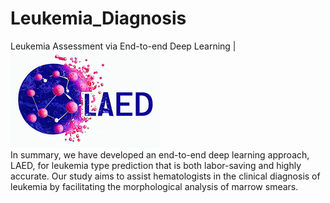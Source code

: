# Leukemia_Diagnosis
 Leukemia Assessment via End-to-end Deep Learning  |   ![LOGO](https://raw.githubusercontent.com/ZhangChenLab/LAED/main/README/OIG.png)  
In summary, we have developed an end-to-end deep learning approach, LAED, for leukemia type prediction that is both labor-saving and highly accurate. Our study aims to assist hematologists in the clinical diagnosis of leukemia by facilitating the morphological analysis of marrow smears.

